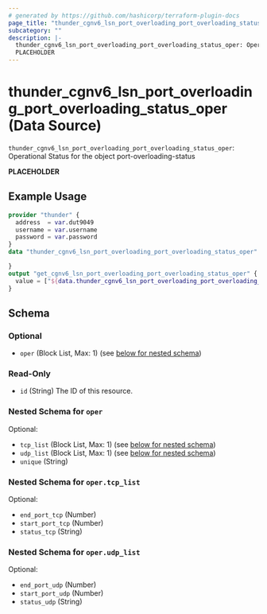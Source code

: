 ```yaml
---
# generated by https://github.com/hashicorp/terraform-plugin-docs
page_title: "thunder_cgnv6_lsn_port_overloading_port_overloading_status_oper Data Source - terraform-provider-thunder"
subcategory: ""
description: |-
  thunder_cgnv6_lsn_port_overloading_port_overloading_status_oper: Operational Status for the object port-overloading-status
  PLACEHOLDER
---
```


# thunder_cgnv6_lsn_port_overloading_port_overloading_status_oper (Data Source)

`thunder_cgnv6_lsn_port_overloading_port_overloading_status_oper`: Operational Status for the object port-overloading-status

__PLACEHOLDER__

## Example Usage

```terraform
provider "thunder" {
  address  = var.dut9049
  username = var.username
  password = var.password
}
data "thunder_cgnv6_lsn_port_overloading_port_overloading_status_oper" "thunder_cgnv6_lsn_port_overloading_port_overloading_status_oper" {

}
output "get_cgnv6_lsn_port_overloading_port_overloading_status_oper" {
  value = ["${data.thunder_cgnv6_lsn_port_overloading_port_overloading_status_oper.thunder_cgnv6_lsn_port_overloading_port_overloading_status_oper}"]
}
```

<!-- schema generated by tfplugindocs -->
## Schema

### Optional

- `oper` (Block List, Max: 1) (see [below for nested schema](#nestedblock--oper))

### Read-Only

- `id` (String) The ID of this resource.

<a id="nestedblock--oper"></a>
### Nested Schema for `oper`

Optional:

- `tcp_list` (Block List, Max: 1) (see [below for nested schema](#nestedblock--oper--tcp_list))
- `udp_list` (Block List, Max: 1) (see [below for nested schema](#nestedblock--oper--udp_list))
- `unique` (String)

<a id="nestedblock--oper--tcp_list"></a>
### Nested Schema for `oper.tcp_list`

Optional:

- `end_port_tcp` (Number)
- `start_port_tcp` (Number)
- `status_tcp` (String)


<a id="nestedblock--oper--udp_list"></a>
### Nested Schema for `oper.udp_list`

Optional:

- `end_port_udp` (Number)
- `start_port_udp` (Number)
- `status_udp` (String)


